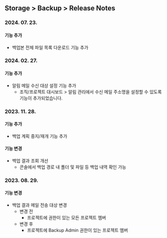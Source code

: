 ## Storage > Backup > Release Notes

### 2024. 07. 23.
#### 기능 추가
* 백업본 전체 파일 목록 다운로드 기능 추가

### 2024. 02. 27.
#### 기능 추가
* 알림 메일 수신 대상 설정 기능 추가
    * 조직/프로젝트 대시보드 > 알림 관리에서 수신 메일 주소명을 설정할 수 있도록 기능이 추가되었습니다.

### 2023. 11. 28.
#### 기능 추가
* 백업 계획 중지/재개 기능 추가
#### 기능 변경
* 백업 결과 조회 개선
    * 콘솔에서 백업 경로 내 폴더 및 파일 등 백업 내역 확인 가능

### 2023. 08. 29.
#### 기능 변경
* 백업 결과 메일 전송 대상 변경
    * 변경 전
        * 프로젝트에 권한이 있는 모든 프로젝트 멤버
    * 변경 후
        * 프로젝트에 Backup Admin 권한이 있는 프로젝트 멤버